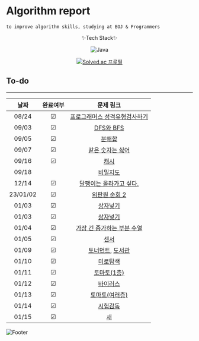 # Algorithm report

    to improve algorithm skills, studying at BOJ & Programmers

<center>
✨Tech Stack✨

![Java](https://img.shields.io/badge/java-%23ED8B00.svg?style=for-the-badge&logo=java&logoColor=white)

[![Solved.ac
프로필](http://mazassumnida.wtf/api/v2/generate_badge?boj=abovenormal5023)](https://solved.ac/abovenormal5023)

</center>

## To-do

---

|   날짜   | 완료여부 |                                             문제 링크                                             |
| :------: | :------: | :-----------------------------------------------------------------------------------------------: |
|  08/24   | &#9745;  | [프로그래머스 성격유형검사하기](https://school.programmers.co.kr/learn/courses/30/lessons/118666) |
|  09/03   | &#9745;  |                         [DFS와 BFS](https://www.acmicpc.net/problem/1260)                         |
|  09/05   | &#9745;  |                          [분해합](https://www.acmicpc.net/problem/2231)                           |
|  09/07   | &#9745;  |        [같은 숫자는 싫어](https://school.programmers.co.kr/learn/courses/30/lessons/12906)        |
|  09/16   | &#9745;  |              [캐시](https://school.programmers.co.kr/learn/courses/30/lessons/17680)              |
|  09/18   |          |            [비밀지도](https://school.programmers.co.kr/learn/courses/30/lessons/17681)            |
|  12/14   | &#9745;  |                  [달팽이는 올라가고 싶다.](https://www.acmicpc.net/problem/2869)                  |
| 23/01/02 | &#9745;  |                      [외판원 순회 2](https://www.acmicpc.net/problem/10971)                       |
|  01/03   | &#9745;  |                         [상자넣기](https://www.acmicpc.net/problem/1965)                          |
|  01/03   | &#9745;  |                         [상자넣기](https://www.acmicpc.net/problem/1965)                          |
|  01/04   | &#9745;  |                [가장 긴 증가하는 부분 수열](https://www.acmicpc.net/problem/11053)                |
|  01/05   | &#9745;  |                           [센서](https://www.acmicpc.net/problem/2212)                            |
|  01/09   | &#9745;  | [토너먼트](https://www.acmicpc.net/problem/1057), [도서관](https://www.acmicpc.net/problem/1461)  |
|  01/10   | &#9745;  |                         [미로탐색](https://www.acmicpc.net/problem/2178)                          |
|  01/11   | &#9745;  |                        [토마토(1층)](https://www.acmicpc.net/problem/7576)                        |
|  01/12   | &#9745;  |                         [바이러스](https://www.acmicpc.net/problem/2606)                          |
|  01/13   | &#9745;  |                      [토마토(여러층)](https://www.acmicpc.net/problem/7569)                       |
|  01/14   | &#9745;  |                         [시험감독](https://www.acmicpc.net/problem/13458)                         |
|  01/15   | &#9745;  |                            [새](https://www.acmicpc.net/problem/1568)                             |

<!--  |     |                            &#9745;                    | []() | -->

[//]: # "☐ 체크 x "
[//]: # "☑ 체크 o"

![Footer](https://capsule-render.vercel.app/api?type=waving&color=auto&height=200&section=footer)
